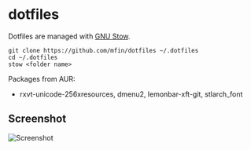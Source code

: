 dotfiles
========

Dotfiles are managed with [GNU Stow](https://www.gnu.org/software/stow/).

```
git clone https://github.com/mfin/dotfiles ~/.dotfiles
cd ~/.dotfiles
stow <folder name>
```

Packages from AUR:
* rxvt-unicode-256xresources, dmenu2, lemonbar-xft-git, stlarch_font

Screenshot
----------
![Screenshot](http://i.imgur.com/ice8XyJ.png "bspwm on Arch, 1920x1080")
